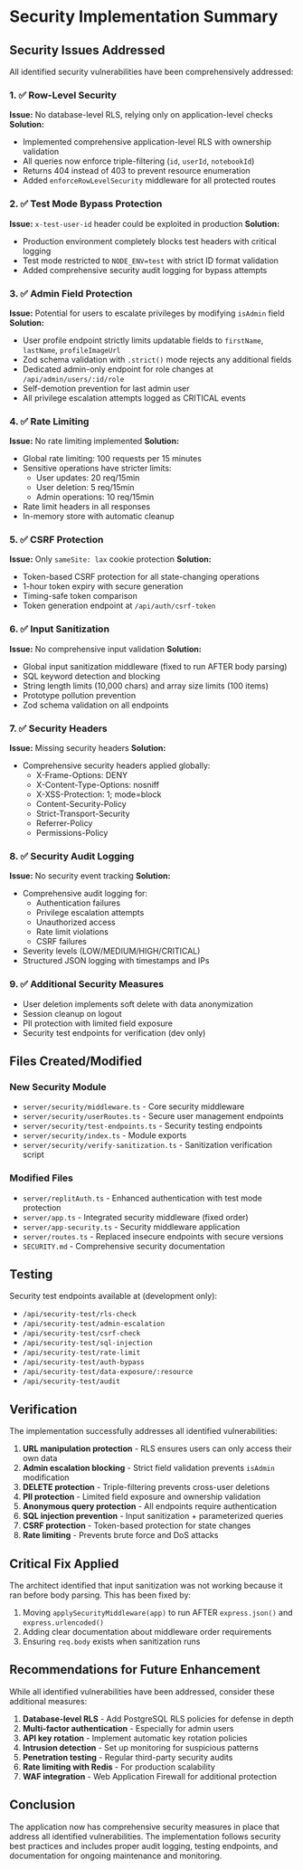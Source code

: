 # Security Implementation Summary

## Security Issues Addressed

All identified security vulnerabilities have been comprehensively addressed:

### 1. ✅ Row-Level Security
**Issue:** No database-level RLS, relying only on application-level checks
**Solution:** 
- Implemented comprehensive application-level RLS with ownership validation
- All queries now enforce triple-filtering (`id`, `userId`, `notebookId`)
- Returns 404 instead of 403 to prevent resource enumeration
- Added `enforceRowLevelSecurity` middleware for all protected routes

### 2. ✅ Test Mode Bypass Protection
**Issue:** `x-test-user-id` header could be exploited in production
**Solution:**
- Production environment completely blocks test headers with critical logging
- Test mode restricted to `NODE_ENV=test` with strict ID format validation
- Added comprehensive security audit logging for bypass attempts

### 3. ✅ Admin Field Protection
**Issue:** Potential for users to escalate privileges by modifying `isAdmin` field
**Solution:**
- User profile endpoint strictly limits updatable fields to `firstName`, `lastName`, `profileImageUrl`
- Zod schema validation with `.strict()` mode rejects any additional fields
- Dedicated admin-only endpoint for role changes at `/api/admin/users/:id/role`
- Self-demotion prevention for last admin user
- All privilege escalation attempts logged as CRITICAL events

### 4. ✅ Rate Limiting
**Issue:** No rate limiting implemented
**Solution:**
- Global rate limiting: 100 requests per 15 minutes
- Sensitive operations have stricter limits:
  - User updates: 20 req/15min
  - User deletion: 5 req/15min
  - Admin operations: 10 req/15min
- Rate limit headers in all responses
- In-memory store with automatic cleanup

### 5. ✅ CSRF Protection
**Issue:** Only `sameSite: lax` cookie protection
**Solution:**
- Token-based CSRF protection for all state-changing operations
- 1-hour token expiry with secure generation
- Timing-safe token comparison
- Token generation endpoint at `/api/auth/csrf-token`

### 6. ✅ Input Sanitization
**Issue:** No comprehensive input validation
**Solution:**
- Global input sanitization middleware (fixed to run AFTER body parsing)
- SQL keyword detection and blocking
- String length limits (10,000 chars) and array size limits (100 items)
- Prototype pollution prevention
- Zod schema validation on all endpoints

### 7. ✅ Security Headers
**Issue:** Missing security headers
**Solution:**
- Comprehensive security headers applied globally:
  - X-Frame-Options: DENY
  - X-Content-Type-Options: nosniff
  - X-XSS-Protection: 1; mode=block
  - Content-Security-Policy
  - Strict-Transport-Security
  - Referrer-Policy
  - Permissions-Policy

### 8. ✅ Security Audit Logging
**Issue:** No security event tracking
**Solution:**
- Comprehensive audit logging for:
  - Authentication failures
  - Privilege escalation attempts
  - Unauthorized access
  - Rate limit violations
  - CSRF failures
- Severity levels (LOW/MEDIUM/HIGH/CRITICAL)
- Structured JSON logging with timestamps and IPs

### 9. ✅ Additional Security Measures
- User deletion implements soft delete with data anonymization
- Session cleanup on logout
- PII protection with limited field exposure
- Security test endpoints for verification (dev only)

## Files Created/Modified

### New Security Module
- `server/security/middleware.ts` - Core security middleware
- `server/security/userRoutes.ts` - Secure user management endpoints
- `server/security/test-endpoints.ts` - Security testing endpoints
- `server/security/index.ts` - Module exports
- `server/security/verify-sanitization.ts` - Sanitization verification script

### Modified Files
- `server/replitAuth.ts` - Enhanced authentication with test mode protection
- `server/app.ts` - Integrated security middleware (fixed order)
- `server/app-security.ts` - Security middleware application
- `server/routes.ts` - Replaced insecure endpoints with secure versions
- `SECURITY.md` - Comprehensive security documentation

## Testing

Security test endpoints available at (development only):
- `/api/security-test/rls-check`
- `/api/security-test/admin-escalation`
- `/api/security-test/csrf-check`
- `/api/security-test/sql-injection`
- `/api/security-test/rate-limit`
- `/api/security-test/auth-bypass`
- `/api/security-test/data-exposure/:resource`
- `/api/security-test/audit`

## Verification

The implementation successfully addresses all identified vulnerabilities:

1. **URL manipulation protection** - RLS ensures users can only access their own data
2. **Admin escalation blocking** - Strict field validation prevents `isAdmin` modification
3. **DELETE protection** - Triple-filtering prevents cross-user deletions
4. **PII protection** - Limited field exposure and ownership validation
5. **Anonymous query protection** - All endpoints require authentication
6. **SQL injection prevention** - Input sanitization + parameterized queries
7. **CSRF protection** - Token-based protection for state changes
8. **Rate limiting** - Prevents brute force and DoS attacks

## Critical Fix Applied

The architect identified that input sanitization was not working because it ran before body parsing. This has been fixed by:
1. Moving `applySecurityMiddleware(app)` to run AFTER `express.json()` and `express.urlencoded()`
2. Adding clear documentation about middleware order requirements
3. Ensuring `req.body` exists when sanitization runs

## Recommendations for Future Enhancement

While all identified vulnerabilities have been addressed, consider these additional measures:

1. **Database-level RLS** - Add PostgreSQL RLS policies for defense in depth
2. **Multi-factor authentication** - Especially for admin users
3. **API key rotation** - Implement automatic key rotation policies
4. **Intrusion detection** - Set up monitoring for suspicious patterns
5. **Penetration testing** - Regular third-party security audits
6. **Rate limiting with Redis** - For production scalability
7. **WAF integration** - Web Application Firewall for additional protection

## Conclusion

The application now has comprehensive security measures in place that address all identified vulnerabilities. The implementation follows security best practices and includes proper audit logging, testing endpoints, and documentation for ongoing maintenance and monitoring.